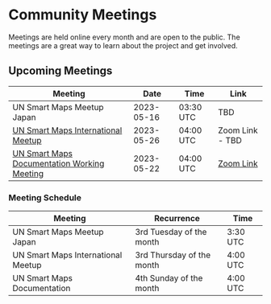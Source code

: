 # Community Meetings

Meetings are held online every month and are open to the public. The meetings are a great way to learn about the project and get involved. 

## Upcoming Meetings
|Meeting| Date | Time | Link |
|-------|------|------|------|
|UN Smart Maps Meetup Japan| 2023-05-16| 03:30 UTC | TBD|
|[UN Smart Maps International Meetup](./international/)| 2023-05-26| 04:00 UTC | Zoom Link - TBD|
|[UN Smart Maps Documentation Working Meeting](./documentation/)| 2023-05-22 | 04:00 UTC | [Zoom Link](https://ucla.zoom.us/j/93249046195)|

### Meeting Schedule
| Meeting | Recurrence | Time |
|---------|------------|------|
|UN Smart Maps Meetup Japan|3rd Tuesday of the month|3:30 UTC|
|UN Smart Maps International Meetup|3rd Thursday of the month|4:00 UTC|
|UN Smart Maps Documentation|4th Sunday of the month|4:00 UTC|

